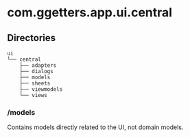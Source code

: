 # com.ggetters.app.ui.central

## Directories

```text
ui
└── central
    ├── adapters
    ├── dialogs
    ├── models
    ├── sheets
    ├── viewmodels
    └── views
```

### /models

Contains models directly related to the UI, not domain models.